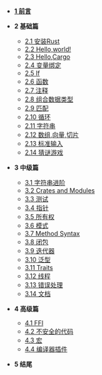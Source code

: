 * **[1 前言](./1/1.md)**

* **2 基础篇**
	- [2.1 安装Rust](./2/2.1.md)
	- [2.2 Hello,world!]()
	- [2.3 Hello,Cargo]()
	- [2.4 变量绑定]()
	- [2.5 If]()
	- [2.6 函数]()
	- [2.7 注释]()
	- [2.8 组合数据类型]()
	- [2.9 匹配]()
	- [2.10 循环]()
	- [2.11 字符串]()
	- [2.12 数组,向量,切片]()
	- [2.13 标准输入]()
	- [2.14 猜谜游戏]()
* **3 中级篇**
	- [3.1 字符串进阶]()
	- [3.2 Crates and Modules]()
	- [3.3 测试]()
	- [3.4 指针]()
	- [3.5 所有权]()
	- [3.6 模式]()
	- [3.7 Method Syntax]()
	- [3.8 闭包]()
	- [3.9 迭代器]()
	- [3.10 泛型]()
	- [3.11 Traits]()
	- [3.12 线程]()
	- [3.13 错误处理]()
	- [3.14 文档]()														
* **4 高级篇**
	- [4.1 FFI]()
	- [4.2 不安全的代码]()
	- [4.3 宏]()
	- [4.4 编译器插件]()
* **5 结尾**	
